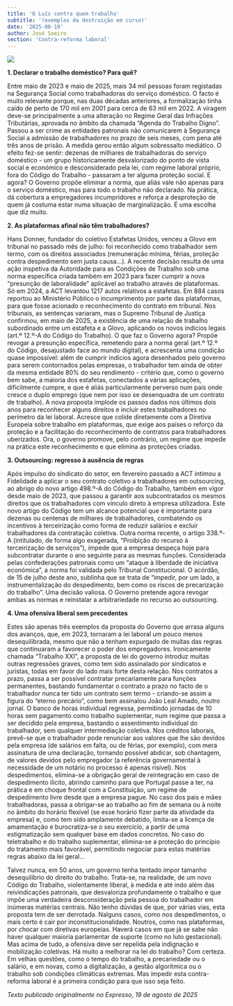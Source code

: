 ```yaml
---
title: 'O Luís contra quem trabalha'
subtitle: '(exemplos da destruição em curso)'
date: '2025-08-19'
author: José Soeiro
section: 'Contra-reforma laboral'
---
```

![](/images/34.jpeg)

**1. Declarar o trabalho doméstico? Para quê?**

Entre maio de 2023 e maio de 2025, mais 34 mil pessoas foram registadas na Segurança Social como trabalhadoras do serviço doméstico. O facto é muito relevante porque, nas duas décadas anteriores, a formalização tinha caído de perto de 170 mil em 2001 para cerca de 63 mil em 2022. A viragem deve-se principalmente a uma alteração no Regime Geral das Infrações Tributárias, aprovada no âmbito da chamada “Agenda do Trabalho Digno”. Passou a ser crime as entidades patronais não comunicarem à Segurança Social a admissão de trabalhadores no prazo de seis meses, com pena até três anos de prisão. A medida gerou então algum sobressalto mediático. O efeito fez-se sentir: dezenas de milhares de trabalhadoras do serviço doméstico - um grupo historicamente desvalorizado do ponto de vista social e económico e desconsiderado pela lei, com regime laboral próprio, fora do Código do Trabalho -  passaram a ter alguma proteção social. E agora? O Governo propõe eliminar a norma, que aliás vale não apenas para o serviço doméstico, mas para todo o trabalho não declarado. Na prática, dá cobertura a empregadores incumpridores e reforça a desproteção de quem já costuma estar numa situação de marginalização. É uma escolha que diz muito.

**2. As plataformas afinal não têm trabalhadores?**

Hans Donner, fundador do coletivo Estafetas Unidos, venceu a Glovo em tribunal no passado mês de julho: foi reconhecido como trabalhador sem termo, com os direitos associados (remuneração mínima, férias, proteção contra despedimento sem justa causa…). A recente decisão resulta de uma ação inspetiva da Autoridade para as Condições de Trabalho sob uma norma específica criada também em 2023 para fazer cumprir a nova “presunção de laboralidade” aplicável ao trabalho através de plataformas. Só em 2024, a ACT levantou 1217 autos relativos a estafetas. Em 884 casos reportou ao Ministério Público o incumprimento por parte das plataformas, para que fosse acionado o reconhecimento do contrato em tribunal. Nos tribunais, as sentenças variaram, mas o Supremo Tribunal de Justiça confirmou, em maio de 2025, a existência de uma relação de trabalho subordinado entre um estafeta e a Glovo, aplicando os novos indícios legais (art.º 12.º-A do Código do Trabalho). O que faz o Governo agora? Propõe revogar a presunção específica, remetendo para a norma geral (art.º 12.º do Código, desajustado face ao mundo digital), e acrescenta uma condição quase impossível: além de cumprir indícios agora desenhados pelo governo para serem contornados pelas empresas, o trabalhador tem ainda de obter da mesma entidade 80% do seu rendimento - critério que, como o governo bem sabe, a maioria dos estafetas, conectados a várias aplicações, dificilmente cumpre, e que é aliás particularmente perverso num país onde cresce o duplo emprego (que nem por isso se desenquadra de um contrato de trabalho). A nova proposta implode os passos dados nos últimos dois anos para reconhecer alguns direitos e incluir estes trabalhadores no perímetro da lei laboral. Acresce que colide diretamente com a Diretiva Europeia sobre trabalho em plataformas, que exige aos países o reforço da proteção e a facilitação do reconhecimento de contratos para trabalhadores uberizados. Ora, o governo promove, pelo contrário, um regime que impede na prática este reconhecimento e que elimina as proteções criadas.

**3. Outsourcing: regresso à ausência de regras**

Após impulso do sindicato do setor, em fevereiro passado a ACT intimou a Fidelidade a aplicar o seu contrato coletivo a trabalhadores em outsourcing, ao abrigo do novo artigo 498.º-A do Código do Trabalho, também em vigor desde maio de 2023, que passou a garantir aos subcontratados os mesmos direitos que os trabalhadores com vínculo direto à empresa utilizadora. Este novo artigo do Código tem um alcance potencial que é importante para dezenas ou centenas de milhares de trabalhadores, combatendo os incentivos à terceirização como forma de reduzir salários e excluir trabalhadores da contratação coletiva. Outra norma recente, o artigo 338.º-A (intitulado, de forma algo exagerada, “Proibição do recurso à terceirização de serviços”), impede que a empresa despeça hoje para subcontratar durante o ano seguinte para as mesmas funções. Considerada pelas confederações patronais como um “ataque à liberdade de iniciativa económica”, a norma foi validada pelo Tribunal Constitucional. O acórdão, de 15 de julho deste ano, sublinha que se trata de “impedir, por um lado, a instrumentalização do despedimento, bem como os riscos de precarização do trabalho”. Uma decisão valiosa. O Governo pretende agora revogar ambas as normas e reinstalar a arbitrariedade no recurso ao outsourcing.

**4. Uma ofensiva liberal sem precedentes** 

Estes são apenas três exemplos da proposta do Governo que arrasa alguns dos avanços, que, em 2023, tornaram a lei laboral um pouco menos desequilibrada, mesmo que não a tenham expurgado de muitas das regras que continuaram a favorecer o poder dos empregadores. Ironicamente chamada “Trabalho XXI”, a proposta de lei do governo introduz muitas outras regressões graves, como tem sido assinalado por sindicatos e juristas, todas em favor do lado mais forte desta relação. Nos contratos a prazo, passa a ser possível contratar precariamente para funções permanentes, bastando fundamentar o contrato a prazo no facto de o trabalhador nunca ter tido um contrato sem termo - criando-se assim a figura do “eterno precário”, como bem assinalou João Leal Amado, noutro jornal. O banco de horas individual regressa, permitindo jornadas de 10 horas sem pagamento como trabalho suplementar, num regime que passa a ser decidido pela empresa, bastando o assentimento individual do trabalhador, sem qualquer intermediação coletiva. Nos créditos laborais, prevê-se que o trabalhador pode renunciar aos valores que lhe são devidos pela empresa (de salários em falta, ou de férias, por exemplo), com mera assinatura de uma declaração, tornando possível abdicar, sob chantagem, de valores devidos pelo empregador (a referência governamental à necessidade de um notário no processo é apenas risível). Nos despedimentos, elimina-se a obrigação geral de reintegração em caso de despedimento ilícito, abrindo caminho para que Portugal passe a ter, na prática e em choque frontal com a Constituição, um regime de despedimento livre desde que a empresa pague. No caso dos pais e mães trabalhadoras, passa a obrigar-se ao trabalho ao fim de semana ou à noite no âmbito do horário flexível (se esse horário fizer parte da atividade da empresa) e, como tem sido amplamente debatido, limita-se a licença de amamentação e burocratiza-se o seu exercício, a partir de uma estigmatização sem qualquer base em dados concretos. No caso do teletrabalho e do trabalho suplementar, elimina-se a proteção do princípio do tratamento mais favorável, permitindo negociar para estas matérias regras abaixo da lei geral...

Talvez nunca, em 50 anos, um governo tenha tentado impor tamanho desequilíbrio do direito do trabalho. Trata-se, na realidade, de um novo Código do Trabalho, violentamente liberal, à medida e até indo além das reivindicações patronais, que desvaloriza profundamente o trabalho e que impõe uma verdadeira desconsideração pela pessoa do trabalhador em inúmeras matérias centrais. Não tenho dúvidas de que, por várias vias, esta proposta tem de ser derrotada. Nalguns casos, como nos despedimentos, o mais certo é cair por inconstitucionalidade. Noutros, como nas plataformas, por chocar com diretivas europeias. Haverá casos em que já se sabe não haver qualquer maioria parlamentar de suporte (como no luto gestacional). Mas acima de tudo, a ofensiva deve ser repelida pela indignação e mobilização coletivas. Há muito a melhorar na lei do trabalho? Com certeza. Em velhas questões, como o tempo do trabalho, a precariedade ou o salário, e em novas, como a digitalização, a gestão algorítmica ou o trabalho sob condições climáticas extremas. Mas impedir esta contra-reforma laboral é a primeira condição para que isso seja feito.

*Texto publicado originalmente no Expresso, 19 de agosto de 2025*